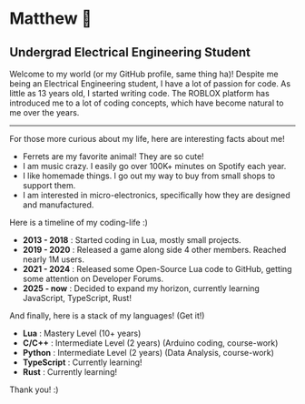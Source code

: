# Matthew 🍁
## Undergrad Electrical Engineering Student 

Welcome to my world (or my GitHub profile, same thing ha)!
Despite me being an Electrical Engineering student, I have a lot of passion for code. As little as 13 years old, I started writing code. The ROBLOX platform has introduced me to a lot of coding concepts, which have become natural to me over the years.

---

For those more curious about my life, here are interesting facts about me!
- Ferrets are my favorite animal! They are so cute!
- I am music crazy. I easily go over 100K+ minutes on Spotify each year.
- I like homemade things. I go out my way to buy from small shops to support them.
- I am interested in micro-electronics, specifically how they are designed and manufactured.

Here is a timeline of my coding-life :)
- **2013 - 2018** : Started coding in Lua, mostly small projects.
- **2019 - 2020** : Released a game along side 4 other members. Reached nearly 1M users.
- **2021 - 2024** : Released some Open-Source Lua code to GitHub, getting some attention on Developer Forums.
- **2025 - now**  : Decided to expand my horizon, currently learning JavaScript, TypeScript, Rust!

And finally, here is a stack of my languages! (Get it!)
- **Lua**        : Mastery Level (10+ years)
- **C/C++**      : Intermediate Level (2 years) (Arduino coding, course-work)
- **Python**     : Intermediate Level (2 years) (Data Analysis, course-work)
- **TypeScript** : Currently learning!
- **Rust**       : Currently learning!

Thank you! :)

